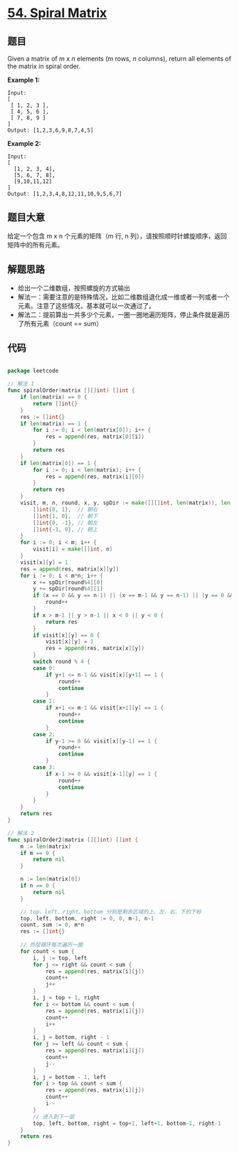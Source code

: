 # [54. Spiral Matrix](https://leetcode.com/problems/spiral-matrix/)


## 题目

Given a matrix of *m* x *n* elements (*m* rows, *n* columns), return all elements of the matrix in spiral order.

**Example 1:**


    Input:
    [
     [ 1, 2, 3 ],
     [ 4, 5, 6 ],
     [ 7, 8, 9 ]
    ]
    Output: [1,2,3,6,9,8,7,4,5]


**Example 2:**


    Input:
    [
      [1, 2, 3, 4],
      [5, 6, 7, 8],
      [9,10,11,12]
    ]
    Output: [1,2,3,4,8,12,11,10,9,5,6,7]


## 题目大意

给定一个包含 m x n 个元素的矩阵（m 行, n 列），请按照顺时针螺旋顺序，返回矩阵中的所有元素。

## 解题思路

- 给出一个二维数组，按照螺旋的方式输出
- 解法一：需要注意的是特殊情况，比如二维数组退化成一维或者一列或者一个元素。注意了这些情况，基本就可以一次通过了。
- 解法二：提前算出一共多少个元素，一圈一圈地遍历矩阵，停止条件就是遍历了所有元素（count == sum）

## 代码

```go

package leetcode

// 解法 1
func spiralOrder(matrix [][]int) []int {
	if len(matrix) == 0 {
		return []int{}
	}
	res := []int{}
	if len(matrix) == 1 {
		for i := 0; i < len(matrix[0]); i++ {
			res = append(res, matrix[0][i])
		}
		return res
	}
	if len(matrix[0]) == 1 {
		for i := 0; i < len(matrix); i++ {
			res = append(res, matrix[i][0])
		}
		return res
	}
	visit, m, n, round, x, y, spDir := make([][]int, len(matrix)), len(matrix), len(matrix[0]), 0, 0, 0, [][]int{
		[]int{0, 1},  // 朝右
		[]int{1, 0},  // 朝下
		[]int{0, -1}, // 朝左
		[]int{-1, 0}, // 朝上
	}
	for i := 0; i < m; i++ {
		visit[i] = make([]int, n)
	}
	visit[x][y] = 1
	res = append(res, matrix[x][y])
	for i := 0; i < m*n; i++ {
		x += spDir[round%4][0]
		y += spDir[round%4][1]
		if (x == 0 && y == n-1) || (x == m-1 && y == n-1) || (y == 0 && x == m-1) {
			round++
		}
		if x > m-1 || y > n-1 || x < 0 || y < 0 {
			return res
		}
		if visit[x][y] == 0 {
			visit[x][y] = 1
			res = append(res, matrix[x][y])
		}
		switch round % 4 {
		case 0:
			if y+1 <= n-1 && visit[x][y+1] == 1 {
				round++
				continue
			}
		case 1:
			if x+1 <= m-1 && visit[x+1][y] == 1 {
				round++
				continue
			}
		case 2:
			if y-1 >= 0 && visit[x][y-1] == 1 {
				round++
				continue
			}
		case 3:
			if x-1 >= 0 && visit[x-1][y] == 1 {
				round++
				continue
			}
		}
	}
	return res
}

// 解法 2
func spiralOrder2(matrix [][]int) []int {
	m := len(matrix)
	if m == 0 {
		return nil
	}

	n := len(matrix[0])
	if n == 0 {
		return nil
	}

	// top、left、right、bottom 分别是剩余区域的上、左、右、下的下标
	top, left, bottom, right := 0, 0, m-1, n-1 
	count, sum := 0, m*n
	res := []int{}
	
	// 外层循环每次遍历一圈
	for count < sum {
		i, j := top, left
		for j <= right && count < sum {
			res = append(res, matrix[i][j])
			count++
			j++
		}
		i, j = top + 1, right
		for i <= bottom && count < sum {
			res = append(res, matrix[i][j])
			count++
			i++
		}
		i, j = bottom, right - 1
		for j >= left && count < sum {
			res = append(res, matrix[i][j])
			count++
			j--
		}
		i, j = bottom - 1, left
		for i > top && count < sum {
			res = append(res, matrix[i][j])
			count++
			i--
		}
		// 进入到下一层
		top, left, bottom, right = top+1, left+1, bottom-1, right-1
	}
	return res
}

```